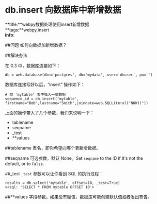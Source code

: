 # db.insert 向数据库中新增数据
**title:**webpy数据处理使用insert新增数据  
**tags:**webpy,insert  
**info:**  

##问题
如何向数据加新增数据？

##解决办法

在 0.3 中，数据库连接如下：

    db = web.database(dbn='postgres', db='mydata', user='dbuser', pw='')

数据库连接写好以后，“insert” 操作如下：
    
    # 向 'mytable' 表中插入一条数据
    sequence_id = db.insert('mytable', firstname="Bob",lastname="Smith",joindate=web.SQLLiteral("NOW()"))

上面的操作带入了几个参数，我们来说明一下：

* tablename
* seqname   
* _test  
* \**values 


##tablename
表名，即你希望向哪个表新增数据。

##seqname
可选参数，默认 None。Set `seqname` to the ID if it's not the default, or to `False`.

##_test
`_test` 参数可以让你看到 SQL 的执行过程：

    results = db.select('mytable', offset=10, _test=True) 
    ><sql: 'SELECT * FROM mytable OFFSET 10'>

##\**values
字段参数。如果没有赋值，数据库可能创建默认值或者发出警告。
